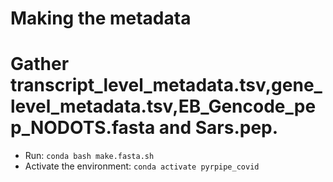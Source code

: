 # Making the metadata

# Gather transcript_level_metadata.tsv,gene_level_metadata.tsv,EB_Gencode_pep_NODOTS.fasta and Sars.pep. 

* Run: `conda bash make.fasta.sh`
* Activate the environment: `conda activate pyrpipe_covid`
